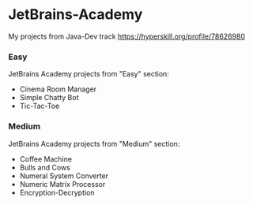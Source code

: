 # JetBrains-Academy
My projects from Java-Dev track
https://hyperskill.org/profile/78626980

### Easy
JetBrains Academy projects from "Easy" section:

* Cinema Room Manager
* Simple Chatty Bot
* Tic-Tac-Toe

### Medium
JetBrains Academy projects from "Medium" section:

* Coffee Machine
* Bulls and Cows
* Numeral System Converter
* Numeric Matrix Processor
* Encryption-Decryption
